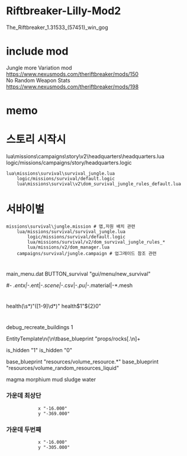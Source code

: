 # Riftbreaker-Lilly-Mod2
 
The_Riftbreaker_1.31533_(57451)_win_gog


# include mod

Jungle more Variation mod  
https://www.nexusmods.com/theriftbreaker/mods/150  
No Random Weapon Stats
https://www.nexusmods.com/theriftbreaker/mods/198


# memo

# 스토리 시작시
lua\missions\campaigns\story\v2\headquarters\headquarters.lua
    logic/missions/campaigns/story/headquarters.logic
    
    lua\missions\survival\survival_jungle.lua
        logic/missions/survival/default.logic
        lua\missions\survival\v2\dom_survival_jungle_rules_default.lua
		
# 서바이벌
	missions\survival\jungle.mission # 맵,자원 배치 관련
		lua/missions/survival/survival_jungle.lua
			logic/missions/survival/default.logic
			lua/missions/survival/v2/dom_survival_jungle_rules_*
			lua/missions/v2/dom_manager.lua
		campaigns/survival/jungle.campaign # 업그레이드 참조 관련

#
main_menu.dat
	BUTTON_survival                         "gui/menu/new_survival"


#-
*.entx|-*.ent|-*.scene|-*.csv|-*.pu|-*.material|-*.mesh

#
health(\s*)"([1-9]\d*)"
health$1"${2}0"

#
debug_recreate_buildings 1


EntityTemplate\n{\n\tbase_blueprint "props/rocks[.\n]+

is_hidden "1"
is_hidden "0"

base_blueprint "resources/volume_resource.*"
base_blueprint "resources/volume_random_resources_liquid"


magma
morphium
mud
sludge
water


### 가운데 최상단 
		        x "-16.000"
		        y "-369.000"
### 가운데 두번째
		        x "-16.000"
		        y "-305.000"
